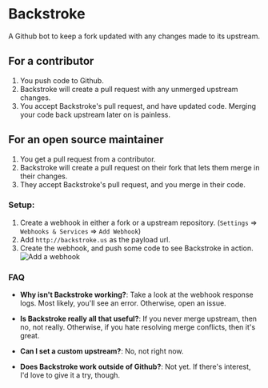 Backstroke
===
A Github bot to keep a fork updated with any changes made to its upstream.

## For a contributor
1. You push code to Github.
2. Backstroke will create a pull request with any unmerged upstream changes.
3. You accept Backstroke's pull request, and have updated code. Merging your code back upstream later on is painless.

## For an open source maintainer
1. You get a pull request from a contributor.
2. Backstroke will create a pull request on their fork that lets them merge in
   their changes.
3. They accept Backstroke's pull request, and you merge in their code.

### Setup:
1. Create a webhook in either a fork or a upstream repository. (`Settings` => `Webhooks & Services` => `Add Webhook`)
3. Add `http://backstroke.us` as the payload url.
4. Create the webhook, and push some code to see Backstroke in action.
![Add a webhook](https://rawgit.com/1egoman/backstroke/master/assets/add_webhook.png)

### FAQ
- **Why isn't Backstroke working?**: Take a look at the webhook response logs. Most likely, you'll see an error. Otherwise, open an issue.

- **Is Backstroke really all that useful?**: If you never merge upstream, then no, not really. Otherwise, if you hate
resolving merge conflicts, then it's great.

- **Can I set a custom upstream?**: No, not right now. 

- **Does Backstroke work outside of Github?**: Not yet. If there's interest, I'd love to give it a try, though.

